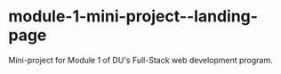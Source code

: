 # module-1-mini-project--landing-page
Mini-project for Module 1 of DU's Full-Stack web development program.
